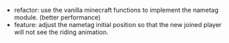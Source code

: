- refactor: use the vanilla minecraft functions to implement the nametag module. (better performance)
- feature: adjust the nametag initial position so that the new joined player will not see the riding animation.
